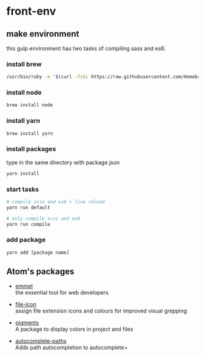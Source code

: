 # front-env

## make environment
this gulp environment has two tasks of compiling sass and es6.

### install brew
```bash
/usr/bin/ruby -e "$(curl -fsSL https://raw.githubusercontent.com/Homebrew/install/master/install)"
```

### install node
```bash
brew install node
```

### install yarn
```bash
brew install yarn
```

### install packages
type in the same directory with package.json  
```bash
yarn install
```

### start tasks
```bash
# compile scss and es6 + live reload
yarn run default

# only compile scss and es6
yarn run compile
```

### add package
```bash
yarn add [package name]
```

## Atom's packages
* [emmet](https://atom.io/packages/emmet)  
the essential tool for web developers

* [file-icon](https://atom.io/packages/file-icons)  
assign file extension icons and colours for improved visual grepping

* [pigments](https://atom.io/packages/pigments)  
A package to display colors in project and files

* [autocomplete-paths](https://atom.io/packages/autocomplete-paths)  
Adds path autocompletion to autocomplete+
